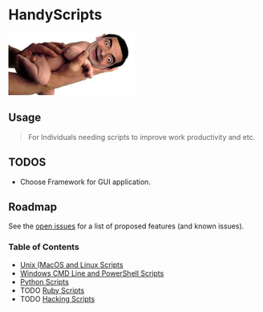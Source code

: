 # HandyScripts
![](/img/bean.jpg)

## Usage

> For Individuals needing scripts to improve work productivity and etc.


## TODOS

- Choose Framework for GUI application. 

## Roadmap

See the [open issues](https://github.com/austinsonger/HandyScripts/issues) for a list of proposed features (and known issues).


### Table of Contents

- [Unix (MacOS and Linux Scripts](https://github.com/austinsonger/HandyScripts/tree/master/Linux.Bash.MacOS)
- [Windows CMD Line and PowerShell Scripts](https://github.com/austinsonger/HandyScripts/tree/master/CMD.and.PS)
- [Python Scripts](https://github.com/austinsonger/HandyScripts/tree/master/Python)
- TODO [Ruby Scripts]()
- TODO [Hacking Scripts]()

